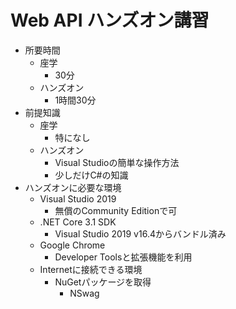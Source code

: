 # Web API ハンズオン講習
  - 所要時間
    - 座学
      - 30分
    - ハンズオン
      - 1時間30分
  - 前提知識
    - 座学
      - 特になし
    - ハンズオン
      - Visual Studioの簡単な操作方法
      - 少しだけC#の知識
  - ハンズオンに必要な環境
    - Visual Studio 2019
      - 無償のCommunity Editionで可
    - .NET Core 3.1 SDK
      - Visual Studio 2019 v16.4からバンドル済み
    - Google Chrome
      - Developer Toolsと拡張機能を利用
    - Internetに接続できる環境
      - NuGetパッケージを取得
        - NSwag
